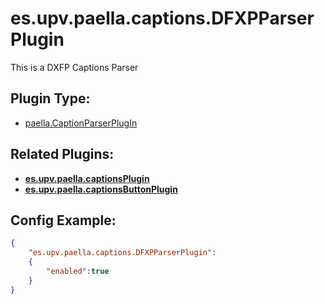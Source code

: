 ---
---

# es.upv.paella.captions.DFXPParserPlugin

This is a DXFP Captions Parser


## Plugin Type:
- [paella.CaptionParserPlugIn](../developer/plugin_types.md)

## Related Plugins:
- [**es.upv.paella.captionsPlugin**](es.upv.paella.captionsPlugin.md)
- [**es.upv.paella.captionsButtonPlugin**](es.upv.paella.captionsButtonPlugin.md)


## Config Example:

```json
{
	"es.upv.paella.captions.DFXPParserPlugin": 
	{
		"enabled":true
	}
}
```
